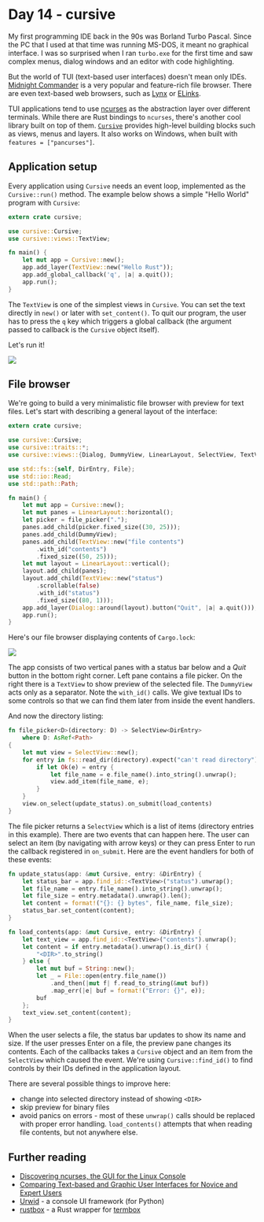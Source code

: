 # Day 14 - cursive

My first programming IDE back in the 90s was Borland Turbo Pascal. Since
the PC that I used at that time was running MS-DOS, it meant no graphical
interface. I was so surprised when I ran `turbo.exe` for the first time
and saw complex menus, dialog windows and an editor with code highlighting.

But the world of TUI (text-based user interfaces) doesn't mean only IDEs.
[Midnight Commander](https://www.midnight-commander.org/) is a very popular
and feature-rich file browser. There are even text-based web browsers,
such as [Lynx](http://lynx.invisible-island.net/) or
[ELinks](http://www.elinks.cz/).

TUI applications tend to use [ncurses](https://en.wikipedia.org/wiki/Ncurses)
as the abstraction layer over different terminals.
While there are Rust bindings to `ncurses`, there's another cool library built
on top of them. [`Cursive`](https://crates.io/crates/cursive) provides
high-level building blocks such as views, menus and layers. It also works
on Windows, when built with `features = ["pancurses"]`.

Application setup
-----------------

Every application using `Cursive` needs an event loop, implemented as the
`Cursive::run()` method. The example below shows a simple "Hello World"
program with `Cursive`:

```rust
extern crate cursive;

use cursive::Cursive;
use cursive::views::TextView;

fn main() {
    let mut app = Cursive::new();
    app.add_layer(TextView::new("Hello Rust"));
    app.add_global_callback('q', |a| a.quit());
    app.run();
}
```

The `TextView` is one of the simplest views in `Cursive`. You can set the
text directly in `new()` or later with `set_content()`. To quit our program,
the user has to press the `q` key which triggers a global callback (the
argument passed to callback is the `Cursive` object itself).

Let's run it!

![](http://wstaw.org/m/2016/12/14/hello.png)

File browser
------------

We're going to build a very minimalistic file browser with preview for text
files. Let's start with describing a general layout of the interface:

```rust
extern crate cursive;

use cursive::Cursive;
use cursive::traits::*;
use cursive::views::{Dialog, DummyView, LinearLayout, SelectView, TextView};

use std::fs::{self, DirEntry, File};
use std::io::Read;
use std::path::Path;

fn main() {
    let mut app = Cursive::new();
    let mut panes = LinearLayout::horizontal();
    let picker = file_picker(".");
    panes.add_child(picker.fixed_size((30, 25)));
    panes.add_child(DummyView);
    panes.add_child(TextView::new("file contents")
        .with_id("contents")
        .fixed_size((50, 25)));
    let mut layout = LinearLayout::vertical();
    layout.add_child(panes);
    layout.add_child(TextView::new("status")
        .scrollable(false)
        .with_id("status")
        .fixed_size((80, 1)));
    app.add_layer(Dialog::around(layout).button("Quit", |a| a.quit()));
    app.run();
}
```

Here's our file browser displaying contents of `Cargo.lock`:

![](http://wstaw.org/m/2016/12/14/browser.png)

The app consists of two vertical panes with a status bar below and a *Quit*
button in the bottom right corner. Left pane contains a file picker. On the
right there is a `TextView` to show preview of the selected file.
The `DummyView` acts only as a separator. Note the `with_id()` calls.
We give textual IDs to some controls so that we can find them later from
inside the event handlers.

And now the directory listing:

```rust
fn file_picker<D>(directory: D) -> SelectView<DirEntry>
    where D: AsRef<Path>
{
    let mut view = SelectView::new();
    for entry in fs::read_dir(directory).expect("can't read directory") {
        if let Ok(e) = entry {
            let file_name = e.file_name().into_string().unwrap();
            view.add_item(file_name, e);
        }
    }
    view.on_select(update_status).on_submit(load_contents)
}
```

The file picker returns a `SelectView` which is a list of items (directory
entries in this example). There are two events that can happen here. The user
can select an item (by navigating with arrow keys) or they can press Enter
to run the callback registered in `on_submit`. Here are the event handlers
for both of these events:

```rust
fn update_status(app: &mut Cursive, entry: &DirEntry) {
    let status_bar = app.find_id::<TextView>("status").unwrap();
    let file_name = entry.file_name().into_string().unwrap();
    let file_size = entry.metadata().unwrap().len();
    let content = format!("{}: {} bytes", file_name, file_size);
    status_bar.set_content(content);
}

fn load_contents(app: &mut Cursive, entry: &DirEntry) {
    let text_view = app.find_id::<TextView>("contents").unwrap();
    let content = if entry.metadata().unwrap().is_dir() {
        "<DIR>".to_string()
    } else {
        let mut buf = String::new();
        let _ = File::open(entry.file_name())
            .and_then(|mut f| f.read_to_string(&mut buf))
            .map_err(|e| buf = format!("Error: {}", e));
        buf
    };
    text_view.set_content(content);
}
```

When the user selects a file, the status bar updates to show its name and size.
If the user presses Enter on a file, the preview pane changes its contents.
Each of the callbacks takes a `Cursive` object and an item from the
`SelectView` which caused the event. We're using `Cursive::find_id()`
to find controls by their IDs defined in the application layout.

There are several possible things to improve here:

 - change into selected directory instead of showing `<DIR>`
 - skip preview for binary files
 - avoid panics on errors - most of these `unwrap()` calls should be replaced
   with proper error handling. `load_contents()` attempts that when reading
   file contents, but not anywhere else.


Further reading
---------------

 - [Discovering ncurses, the GUI for the Linux Console](http://www.linuxplanet.com/linuxplanet/reviews/6964/1)
 - [Comparing Text-based and Graphic User Interfaces for Novice and Expert Users](https://www.ncbi.nlm.nih.gov/pmc/articles/PMC2655855/)
 - [Urwid](http://urwid.org/) - a console UI framework (for Python)
 - [rustbox](https://crates.io/crates/rustbox) - a Rust wrapper for [termbox](https://github.com/nsf/termbox)
